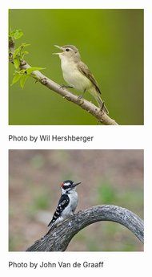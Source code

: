 ![wavi-11](../images/wavi-11.jpg)

Photo by Wil Hershberger

![dowo-1](../images/dowo-1.jpg)

Photo by John Van de Graaff